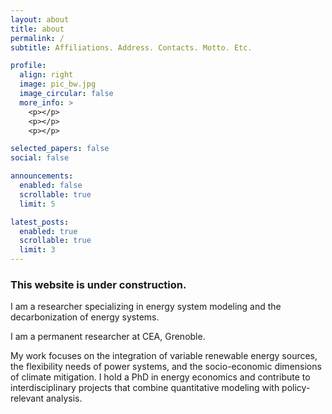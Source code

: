 ```yaml
---
layout: about
title: about
permalink: /
subtitle: Affiliations. Address. Contacts. Motto. Etc.

profile:
  align: right
  image: pic_bw.jpg
  image_circular: false
  more_info: >
    <p></p>
    <p></p>
    <p></p>

selected_papers: false
social: false

announcements:
  enabled: false
  scrollable: true
  limit: 5

latest_posts:
  enabled: true
  scrollable: true
  limit: 3
---
```


### This website is under construction.

I am a researcher specializing in energy system modeling and the decarbonization of energy systems.

I am a permanent researcher at CEA, Grenoble.

My work focuses on the integration of variable renewable energy sources, the flexibility needs of power systems, and the socio-economic dimensions of climate mitigation. I hold a PhD in energy economics and contribute to interdisciplinary projects that combine quantitative modeling with policy-relevant analysis.

